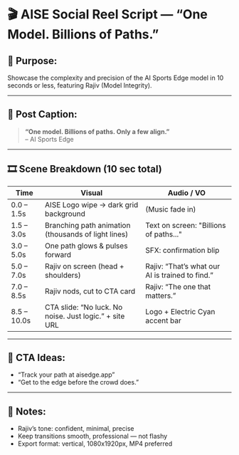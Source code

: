 # 🎬 AISE Social Reel Script — “One Model. Billions of Paths.”

## 🎯 Purpose:
Showcase the complexity and precision of the AI Sports Edge model in 10 seconds or less, featuring Rajiv (Model Integrity).

---

## 📍 Post Caption:

> **“One model. Billions of paths. Only a few align.”**  
> – AI Sports Edge

---

## 🎞 Scene Breakdown (10 sec total)

| Time | Visual | Audio / VO |
|------|--------|-------------|
| 0.0 – 1.5s | AISE Logo wipe → dark grid background | (Music fade in) |
| 1.5 – 3.0s | Branching path animation (thousands of light lines) | Text on screen: "Billions of paths..." |
| 3.0 – 5.0s | One path glows & pulses forward | SFX: confirmation blip |
| 5.0 – 7.0s | Rajiv on screen (head + shoulders) | Rajiv: “That’s what our AI is trained to find.” |
| 7.0 – 8.5s | Rajiv nods, cut to CTA card | Rajiv: “The one that matters.” |
| 8.5 – 10.0s | CTA slide: “No luck. No noise. Just logic.” + site URL | Logo + Electric Cyan accent bar |

---

## 📲 CTA Ideas:

- “Track your path at aisedge.app”
- “Get to the edge before the crowd does.”

---

## 🧠 Notes:

- Rajiv’s tone: confident, minimal, precise
- Keep transitions smooth, professional — not flashy
- Export format: vertical, 1080x1920px, MP4 preferred
